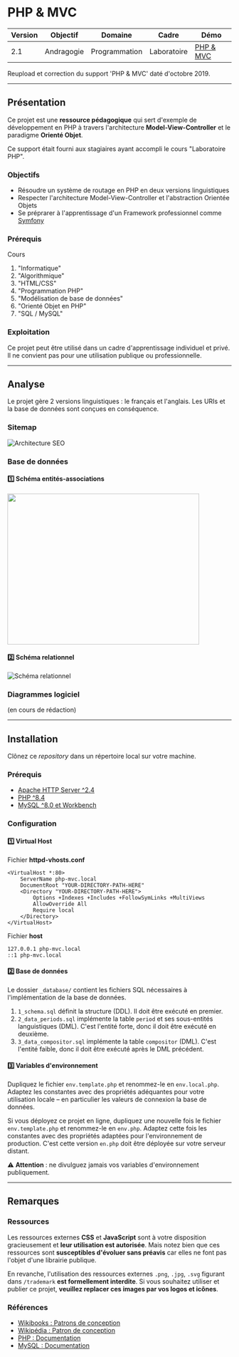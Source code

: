 # **PHP & MVC**

Version | Objectif | Domaine | Cadre | Démo
------- | -------- | ------- | ----- | ----
2.1 | Andragogie | Programmation | Laboratoire | [PHP & MVC](https://demo.elodiebayet.com/php-mvc)

Reupload et correction du support 'PHP & MVC' daté d'octobre 2019.

---


## Présentation

Ce projet est une **ressource pédagogique** qui sert d'exemple de développement en PHP à travers l'architecture **Model-View-Controller** et le paradigme **Orienté Objet**.

Ce support était fourni aux stagiaires ayant accompli le cours "Laboratoire PHP".


### Objectifs

- Résoudre un système de routage en PHP en deux versions linguistiques
- Respecter l'architecture Model-View-Controller et l'abstraction Orientée Objets
- Se préprarer à l'apprentissage d'un Framework professionnel comme [Symfony](https://symfony.com/doc)


### Prérequis

Cours 
1. "Informatique"
1. "Algorithmique"
1. "HTML/CSS"
1. "Programmation PHP"
1. "Modélisation de base de données"
1. "Orienté Objet en PHP"
1. "SQL / MySQL"


### Exploitation

Ce projet peut être utilisé dans un cadre d'apprentissage individuel et privé. Il ne convient pas pour une utilisation publique ou professionnelle.


---


## Analyse

Le projet gère 2 versions linguistiques : le français et l'anglais. Les URIs et la base de données sont conçues en conséquence.


### Sitemap

![Architecture SEO](https://demo.elodiebayet.com/php-mvc/assets/img/architecture_seo.jpg)


### Base de données

#### 1️⃣ Schéma entités-associations

<img src="https://demo.elodiebayet.com/php-mvc/assets/img/schema_entites-associations.jpg" width="431" height="339">

#### 2️⃣ Schéma relationnel

![Schéma relationnel](https://demo.elodiebayet.com/php-mvc/assets/img/schema_relationnel.jpg)


###  Diagrammes logiciel

(en cours de rédaction)


---


## Installation

Clônez ce _repository_ dans un répertoire local sur votre machine.

### Prérequis

- [Apache HTTP Server ^2.4](https://httpd.apache.org/download.cgi)
- [PHP ^8.4](https://www.php.net/downloads.php)
- [MySQL ^8.0 et Workbench](https://dev.mysql.com/downloads/)


### Configuration

#### 1️⃣ Virtual Host

Fichier **httpd-vhosts.conf**
```
<VirtualHost *:80>
	ServerName php-mvc.local
	DocumentRoot "YOUR-DIRECTORY-PATH-HERE"
	<Directory "YOUR-DIRECTORY-PATH-HERE">
		Options +Indexes +Includes +FollowSymLinks +MultiViews
		AllowOverride All
		Require local
	</Directory>
</VirtualHost>
```

Fichier **host**
```
127.0.0.1 php-mvc.local
::1 php-mvc.local
```


#### 2️⃣ Base de données

Le dossier `_database/` contient les fichiers SQL nécessaires à l'implémentation de la base de données.

1. `1_schema.sql` définit la structure (DDL). Il doit être exécuté en premier.
1. `2_data_periods.sql` implémente la table `period` et ses sous-entités languistiques (DML). C'est l'entité forte, donc il doit être exécuté en deuxième.
1. `3_data_compositor.sql` implémente la table `compositor` (DML). C'est l'entité faible, donc il doit être exécuté après le DML précédent.


#### 3️⃣ Variables d'environnement

Dupliquez le fichier `env.template.php` et renommez-le en `env.local.php`. Adaptez les constantes avec des propriétés adéquantes pour votre utilisation locale – en particulier les valeurs de connexion la base de données.

Si vous déployez ce projet en ligne, dupliquez une nouvelle fois le fichier `env.template.php` et renommez-le en `env.php`. Adaptez cette fois les constantes avec des propriétés adaptées pour l'environnement de production. C'est cette version `en.php` doit être déployée sur votre serveur distant. 

⚠️ **Attention** : ne divulguez jamais vos variables d'environnement publiquement.


---


## Remarques


### Ressources

Les ressources externes **CSS** et **JavaScript** sont à votre disposition gracieusement et **leur utilisation est autorisée**. Mais notez bien que ces ressources sont **susceptibles d'évoluer sans préavis** car elles ne font pas l'objet d'une librairie publique.

En revanche, l'utilisation des ressources externes `.png`, `.jpg`, `.svg` figurant dans `/trademark` **est formellement interdite**. Si vous souhaitez utiliser et publier ce projet, **veuillez replacer ces images par vos logos et icônes**.


### Références

- [Wikibooks : Patrons de conception](https://fr.wikibooks.org/wiki/Patrons_de_conception)
- [Wikipédia : Patron de conception](https://fr.wikipedia.org/wiki/Patron_de_conception)
- [PHP : Documentation](https://www.php.net/manual/fr/)
- [MySQL : Documentation](https://dev.mysql.com/doc/refman/8.0/en/)


